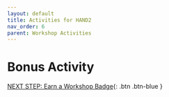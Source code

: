 ```yaml
---
layout: default
title: Activities for HAND2
nav_order: 6
parent: Workshop Activities
---
```


# Bonus Activity

[NEXT STEP: Earn a Workshop Badge](informal-credentials.html){: .btn .btn-blue }
